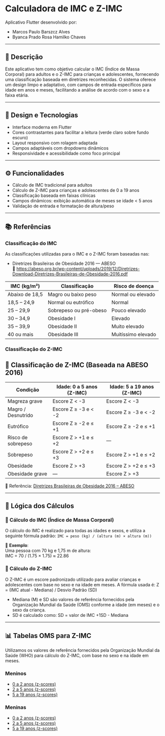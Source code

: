 # Calculadora de IMC e Z-IMC

Aplicativo Flutter desenvolvido por:

- Marcos Paulo Barszcz Alves  
- Byanca Prado Rosa Hamilko Chaves

---

## 📝 Descrição

Este aplicativo tem como objetivo calcular o IMC (Índice de Massa Corporal) para adultos e o Z-IMC para crianças e adolescentes, fornecendo uma classificação baseada em diretrizes reconhecidas. O sistema oferece um design limpo e adaptativo, com campos de entrada específicos para idade em anos e meses, facilitando a análise de acordo com o sexo e a faixa etária.

---

## 🎨 Design e Tecnologias

- Interface moderna em Flutter
- Cores contrastantes para facilitar a leitura (verde claro sobre fundo escuro)
- Layout responsivo com rolagem adaptada
- Campos adaptáveis com dropdowns dinâmicos
- Responsividade e acessibilidade como foco principal

---

## ⚙️ Funcionalidades

- Cálculo de IMC tradicional para adultos
- Cálculo de Z-IMC para crianças e adolescentes de 0 a 19 anos
- Classificação baseada em faixas clínicas
- Campos dinâmicos: exibição automática de meses se idade < 5 anos
- Validação de entrada e formatação de altura/peso

---

## 📚 Referências

### Classificação do IMC

As classificações utilizadas para o IMC e o Z-IMC foram baseadas nas:

- Diretrizes Brasileiras de Obesidade 2016 — ABESO  
📄 https://abeso.org.br/wp-content/uploads/2019/12/Diretrizes-Download-Diretrizes-Brasileiras-de-Obesidade-2016.pdf

| IMC (kg/m²)         | Classificação               | Risco de doença             |
|---------------------|-----------------------------|-----------------------------|
| Abaixo de 18,5      | Magro ou baixo peso         |  Normal ou elevado          |
| 18,5 – 24,9         | Normal ou eutrófico         |  Normal                     |
| 25 – 29,9           | Sobrepeso ou pré-obeso      | Pouco elevado               |
| 30 – 34,9           | Obesidade I                 | Elevado                     |
| 35 – 39,9           | Obesidade II                | Muito elevado               |
| 40 ou mais          | Obesidade III               | Muitíssimo elevado          |

### Classificação do Z-IMC

## 📏 Classificação de Z-IMC (Baseada na ABESO 2016)

| Condição                 | Idade: 0 a 5 anos (Z-IMC)         | Idade: 5 a 19 anos (Z-IMC)          |
|--------------------------|-----------------------------------|-------------------------------------|
| Magreza grave            | Escore Z < -3                     | Escore Z < -3                       |
| Magro / Desnutrido       | Escore Z ≥ -3 e < -2              | Escore Z ≥ -3 e < -2                |
| Eutrófico                | Escore Z ≥ -2 e ≤ +1              | Escore Z ≥ -2 e ≤ +1                |
| Risco de sobrepeso       | Escore Z > +1 e ≤ +2              | —                                   |
| Sobrepeso                | Escore Z > +2 e ≤ +3              | Escore Z > +1 e ≤ +2                |
| Obesidade                | Escore Z > +3                     | Escore Z > +2 e ≤ +3                |
| Obesidade grave          | —                                 | Escore Z > +3                       |

📖 Referência: [Diretrizes Brasileiras de Obesidade 2016 – ABESO](https://abeso.org.br/wp-content/uploads/2019/12/Diretrizes-Download-Diretrizes-Brasileiras-de-Obesidade-2016.pdf)

---

## 🧮 Lógica dos Cálculos

### 🔹 Cálculo do IMC (Índice de Massa Corporal)

O cálculo do IMC é realizado para todas as idades e sexos, e utiliza a seguinte fórmula padrão:
`IMC = peso (kg) / (altura (m) × altura (m))`

📌 **Exemplo**:  
Uma pessoa com 70 kg e 1,75 m de altura:  
IMC = 70 / (1.75 × 1.75) ≈ 22.86

### 🔹 Cálculo do Z-IMC

O Z-IMC é um escore padronizado utilizado para avaliar crianças e adolescentes com base no sexo e na idade em meses. A fórmula usada é:
Z = (IMC atual - Mediana) / Desvio Padrão (SD)

- Mediana (M) e SD são valores de referência fornecidos pela Organização Mundial da Saúde (OMS) conforme a idade (em meses) e o sexo da criança.
- SD é calculado como: SD = valor de IMC +1SD - Mediana

---

## 📊 Tabelas OMS para Z-IMC

Utilizamos os valores de referência fornecidos pela Organização Mundial da Saúde (WHO) para cálculo do Z-IMC, com base no sexo e na idade em meses.

### Meninos

- [0 a 2 anos (z-scores)](https://cdn.who.int/media/docs/default-source/child-growth/child-growth-standards/indicators/body-mass-index-for-age/sft-bfa-boys-z-0-2.pdf?sfvrsn=b4e34cf1_7)  
- [2 a 5 anos (z-scores)](https://cdn.who.int/media/docs/default-source/child-growth/child-growth-standards/indicators/body-mass-index-for-age/sft-bfa-boys-z-2-5.pdf?sfvrsn=1a873a91_7)  
- [5 a 19 anos (z-scores)](https://cdn.who.int/media/docs/default-source/child-growth/growth-reference-5-19-years/bmi-for-age-%285-19-years%29/sft-bmifa-boys-z-5-19years.pdf)

### Meninas

- [0 a 2 anos (z-scores)](https://cdn.who.int/media/docs/default-source/child-growth/child-growth-standards/indicators/body-mass-index-for-age/sft-bfa-girls-z-0-2.pdf?sfvrsn=fc6fc24e_20)  
- [2 a 5 anos (z-scores)](https://cdn.who.int/media/docs/default-source/child-growth/child-growth-standards/indicators/body-mass-index-for-age/sft-bfa-girls-z-2-5.pdf?sfvrsn=c3692525_7)  
- [5 a 19 anos (z-scores)](https://cdn.who.int/media/docs/default-source/child-growth/growth-reference-5-19-years/bmi-for-age-%285-19-years%29/sft-bmifa-girls-z-5-19years.pdf)
